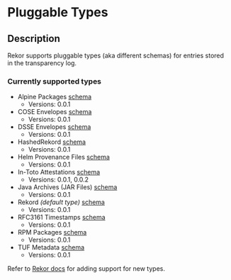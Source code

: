 # Pluggable Types

## Description

Rekor supports pluggable types (aka different schemas) for entries stored in the transparency log.

### Currently supported types

- Alpine Packages [schema](alpine/alpine_schema.json)
  - Versions: 0.0.1
- COSE Envelopes [schema](cose/cose_schema.json)
  - Versions: 0.0.1
- DSSE Envelopes [schema](dsse/dsse_schema.json)
  - Versions: 0.0.1
- HashedRekord [schema](hashedrekord/hashedrekord_schema.json)
  - Versions: 0.0.1
- Helm Provenance Files [schema](helm/helm_schema.json)
  - Versions: 0.0.1
- In-Toto Attestations [schema](intoto/intoto_schema.json)
  - Versions: 0.0.1, 0.0.2
- Java Archives (JAR Files) [schema](jar/jar_schema.json)
  - Versions: 0.0.1
- Rekord *(default type)* [schema](rekord/rekord_schema.json)
  - Versions: 0.0.1
- RFC3161 Timestamps [schema](rfc3161/rfc3161_schema.json)
  - Versions: 0.0.1
- RPM Packages [schema](rpm/rpm_schema.json)
  - Versions: 0.0.1
- TUF Metadata [schema](tuf/tuf_schema.json)
  - Versions: 0.0.1

Refer to [Rekor docs](https://docs.sigstore.dev/rekor/pluggable-types) for adding support for new types.
